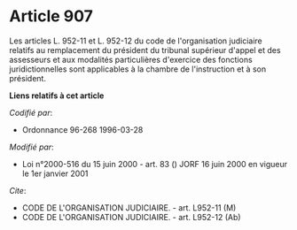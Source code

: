 # Article 907

Les articles L. 952-11 et L. 952-12 du code de l'organisation judiciaire relatifs au remplacement du président du tribunal
supérieur d'appel et des assesseurs et aux modalités particulières d'exercice des fonctions juridictionnelles sont
applicables à la chambre de l'instruction et à son président.

**Liens relatifs à cet article**

_Codifié par_:

  - Ordonnance 96-268 1996-03-28

_Modifié par_:

  - Loi n°2000-516 du 15 juin 2000 - art. 83 () JORF 16 juin 2000 en vigueur le 1er janvier 2001

_Cite_:

  - CODE DE L'ORGANISATION JUDICIAIRE. - art. L952-11 (M)
  - CODE DE L'ORGANISATION JUDICIAIRE. - art. L952-12 (Ab)
